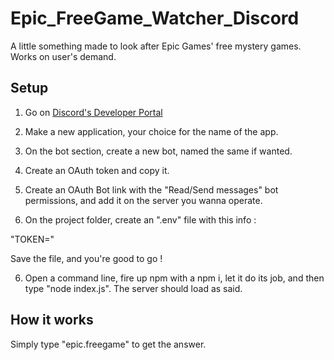 # Epic_FreeGame_Watcher_Discord
A little something made to look after Epic Games' free mystery games. Works on user's demand.


## Setup

1) Go on [Discord's Developer Portal](https://discord.com/developers)

2) Make a new application, your choice for the name of the app.

3) On the bot section, create a new bot, named the same if wanted.

4) Create an OAuth token and copy it.

5) Create an OAuth Bot link with the "Read/Send messages" bot permissions, and add it on the server you wanna operate.

5) On the project folder, create an ".env" file with this info :

"TOKEN=<thebotstoken>"

Save the file, and you're good to go !

6) Open a command line, fire up npm with a npm i, let it do its job, and then type "node index.js". The server should load as said.

## How it works

Simply type "epic.freegame" to get the answer.

